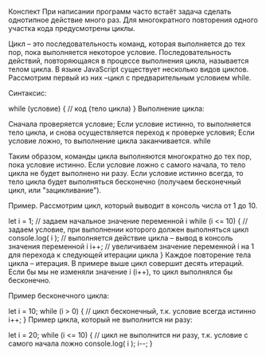 Конспект
При написании программ часто встаёт задача сделать однотипное действие много раз. Для многократного повторения одного участка кода предусмотрены циклы.

Цикл – это последовательность команд, которая выполняется до тех пор, пока выполняется некоторое условие. Последовательность действий, повторяющаяся в процессе выполнения цикла, называется телом цикла.
В языке JavaScript существует несколько видов циклов. Рассмотрим первый из них –цикл c предварительным условием while.

Синтаксис:

while (условие) {
  // код (тело цикла)
}
Выполнение цикла:

Сначала проверяется условие;
Если условие истинно, то выполняется тело цикла, и снова осуществляется переход к проверке условия;
Если условие ложно, то выполнение цикла заканчивается.
while

Таким образом, команды цикла выполняются многократно до тех пор, пока условие истинно. Если условие ложно с самого начала, то тело цикла не будет выполнено ни разу. Если условие истинно всегда, то тело цикла будет выполняться бесконечно (получаем бесконечный цикл, или "зацикливание").

Пример. Рассмотрим цикл, который выводит в консоль числа от 1 до 10.

let i = 1;                // задаем начальное значение переменной i
while (i <= 10) {         // задаем условие, при выполнении которого должен выполняться цикл
  console.log( i );      // выполняется действие цикла – вывод в консоль значения переменной i
  i++;                   // увеличиваем значение переменной i на 1 для перехода к следующей итерации цикла
}
Каждое повторение тела цикла – итерация. В примере выше цикл совершит десять итераций. Если бы мы не изменяли значение i (i++), то цикл выполнялся бы бесконечно.

Пример бесконечного цикла:

let i = 10;
while (i > 0) {           // цикл бесконечный, т.к. условие всегда истинно
  i++;
}
Пример цикла, который не выполнится ни разу:

let i = 20;
while (i <= 10) {    // цикл не выполнится ни разу, т.к. условие с самого начала ложно
  console.log( i );
  i--;
}

